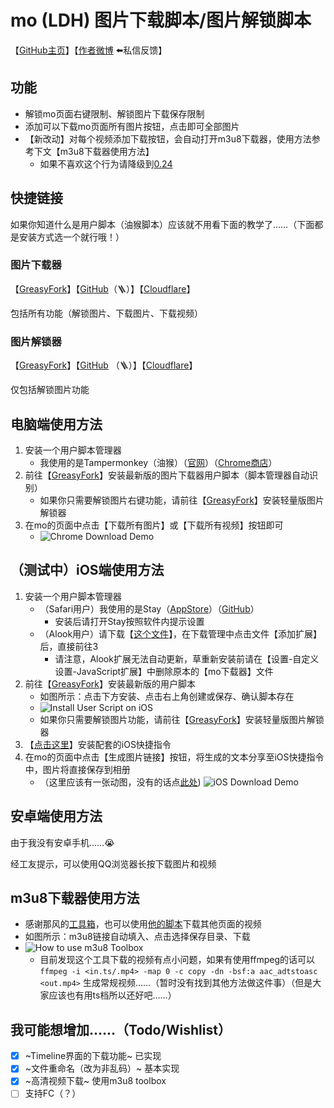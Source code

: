 # mo (LDH) 图片下载脚本/图片解锁脚本

【[GitHub主页](https://github.com/locoda/mo-downloader)】【[作者微博](https://weibo.com/locoda) ⬅️私信反馈】

## 功能

- 解锁mo页面右键限制、解锁图片下载保存限制
- 添加可以下载mo页面所有图片按钮，点击即可全部图片
- 【新改动】对每个视频添加下载按钮，会自动打开m3u8下载器，使用方法参考下文【m3u8下载器使用方法】
  - 如果不喜欢这个行为请降级到[0.24](https://greasyfork.org/scripts/459051?version=1143546)

## 快捷链接

如果你知道什么是用户脚本（油猴脚本）应该就不用看下面的教学了……（下面都是安装方式选一个就行哦！）

### 图片下载器

【[GreasyFork](https://greasyfork.org/scripts/459051)】【[GitHub](https://github.com/locoda/mo-downloader/raw/main/mo-downloder.user.js)（🪜）】【[Cloudflare](https://mo-downloader.pages.dev/mo-downloder.user.js)】

包括所有功能（解锁图片、下载图片、下载视频）

### 图片解锁器

【[GreasyFork](https://greasyfork.org/scripts/459052)】【[GitHub](https://github.com/locoda/mo-downloader/raw/main/mo-img-unlock.user.js) （🪜）】【[Cloudflare](https://mo-downloader.pages.dev/mo-img-unlock.user.js)】

仅包括解锁图片功能

## 电脑端使用方法

1. 安装一个用户脚本管理器
   - 我使用的是Tampermonkey（油猴）（[官网](https://www.tampermonkey.net/)）（[Chrome商店](https://chrome.google.com/webstore/detail/tampermonkey/dhdgffkkebhmkfjojejmpbldmpobfkfo)）
2. 前往【[GreasyFork](https://greasyfork.org/scripts/459051)】安装最新版的图片下载器用户脚本（脚本管理器自动识别）
   - 如果你只需要解锁图片右键功能，请前往【[GreasyFork](https://greasyfork.org/scripts/459052)】安装轻量版图片解锁器
3. 在mo的页面中点击【下载所有图片】或【下载所有视频】按钮即可
   - ![Chrome Download Demo](https://mo-downloader.pages.dev/demos/chrome-download.png)

## （测试中）iOS端使用方法

1. 安装一个用户脚本管理器
   - （Safari用户）我使用的是Stay（[AppStore](https://apps.apple.com/cn/app/stay-%E7%BD%91%E9%A1%B5%E7%BA%AF%E6%B5%8F%E8%A7%88/id1591620171)）（[GitHub](https://github.com/shenruisi/Stay)）
     - 安装后请打开Stay按照软件内提示设置
   - （Alook用户）请下载【[这个文件](https://mo-downloader.pages.dev/mo-downloader.alook)】，在下载管理中点击文件【添加扩展】后，直接前往3
     - 请注意，Alook扩展无法自动更新，草重新安装前请在【设置-自定义设置-JavaScript扩展】中删除原本的【mo下载器】文件
2. 前往【[GreasyFork](https://greasyfork.org/scripts/459051)】安装最新版的用户脚本
   - 如图所示：点击下方安装、点击右上角创建或保存、确认脚本存在
   - ![Install User Script on iOS](https://mo-downloader.pages.dev/demos/iOS-user-script-install.png)
   - 如果你只需要解锁图片功能，请前往【[GreasyFork](https://greasyfork.org/scripts/459052)】安装轻量版图片解锁器
3. 【[点击这里](https://www.icloud.com/shortcuts/bbd0e1dc58ed416f912ebb060beea996)】安装配套的iOS快捷指令
4. 在mo的页面中点击【生成图片链接】按钮，将生成的文本分享至iOS快捷指令中，图片将直接保存到相册
   - （这里应该有一张动图，没有的话点[此处](https://mo-downloader.pages.dev/demos/iOS-download.gif))
   ![iOS Download Demo](https://mo-downloader.pages.dev/demos/iOS-download.gif)

## 安卓端使用方法

由于我没有安卓手机……😭

经工友提示，可以使用QQ浏览器长按下载图片和视频

## m3u8下载器使用方法

- 感谢那风的[工具箱](https://tools.thatwind.com/tool/m3u8downloader)，也可以使用[他的脚本](https://greasyfork.org/scripts/449581)下载其他页面的视频
- 如图所示：m3u8链接自动填入、点击选择保存目录、下载
- ![How to use m3u8 Toolbox](https://mo-downloader.pages.dev/demos/chrome-m3u8.png)
  - 目前发现这个工具下载的视频有点小问题，如果有使用ffmpeg的话可以 `ffmpeg -i <in.ts/.mp4> -map 0 -c copy -dn -bsf:a aac_adtstoasc <out.mp4>` 生成常规视频……（暂时没有找到其他方法做这件事）（但是大家应该也有用ts档所以还好吧……）

## 我可能想增加……（Todo/Wishlist）

- [x] ~Timeline界面的下载功能~ 已实现
- [x] ~文件重命名（改为非乱码）~ 基本实现
- [x] ~高清视频下载~ 使用m3u8 toolbox
- [ ] 支持FC（？）
